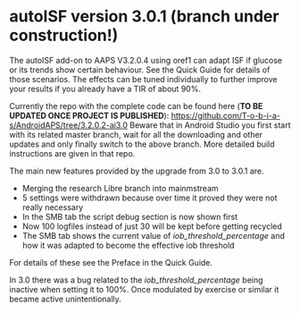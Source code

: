 # autoISF version 3.0.1 (branch under construction!)
The autoISF add-on to AAPS V3.2.0.4 using oref1 can adapt ISF if glucose or its trends show certain behaviour. See the Quick Guide for details of those scenarios. The effects can be tuned individually to further improve your results if you already have a TIR of about 90%.

Currently the repo with the complete code can be found here (**TO BE UPDATED ONCE PROJECT IS PUBLISHED**): https://github.com/T-o-b-i-a-s/AndroidAPS/tree/3.2.0.2-ai3.0
Beware that in Android Studio you first start with its related master branch, wait for all the downloading and other updates and only finally switch to the above branch. More detailed build instructions are given in that repo.

The main new features provided by the upgrade from 3.0 to 3.0.1 are.
* Merging the research Libre branch into mainmstream
* 5 settings were withdrawn because over time it proved they were not really necessary
* In the SMB tab the script debug section is now shown first
* Now 100 logfiles instead of just 30 will be kept before getting recycled
* The SMB tab shows the current value of *iob_threshold_percentage* and how it was adapted to become the effective iob threshold

For details of these see the Preface in the Quick Guide.

In 3.0 there was a bug related to the *iob_threshold_percentage* being inactive when setting it to 100%. Once modulated by exercise or similar it became active unintentionally.
